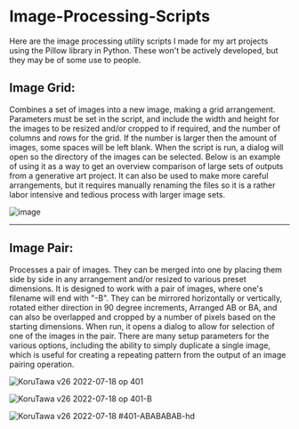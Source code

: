 # Image-Processing-Scripts
Here are the image processing utility scripts I made for my art projects using the Pillow library in Python. These won't be actively developed, but they may be of some use to people.

## Image Grid:
Combines a set of images into a new image, making a grid arrangement. Parameters must be set in the script, and include the width and height for the images to be resized and/or cropped to if required, and the number of columns and rows for the grid. If the number is larger then the amount of images, some spaces will be left blank. When the script is run, a dialog will open so the directory of the images can be selected. Below is an example of using it as a way to get an overview comparison of large sets of outputs from a generative art project. It can also be used to make more careful arrangements, but it requires manually renaming the files so it is a rather labor intensive and tedious process with larger image sets.

![image](https://github.com/Metamere/Image-Processing-Scripts/assets/62861841/bf08fdf8-8304-4ab6-97af-1428db895fd8)

***

## Image Pair:
Processes a pair of images. They can be merged into one by placing them side by side in any arrangement and/or resized to various preset dimensions. It is designed to work with a pair of images, where one's filename will end with "-B". They can be mirrored horizontally or vertically, rotated either direction in 90 degree increments, Arranged AB or BA, and can also be overlapped and cropped by a number of pixels based on the starting dimensions. When run, it opens a dialog to allow for selection of one of the images in the pair. There are many setup parameters for the various options, including the ability to simply duplicate a single image, which is useful for creating a repeating pattern from the output of an image pairing operation.

![KoruTawa v26 2022-07-18 op 401](https://github.com/Metamere/Image-Processing-Scripts/assets/62861841/e0dd562a-f94f-41fb-be5b-65e9cc36f332)

![KoruTawa v26 2022-07-18 op 401-B](https://github.com/Metamere/Image-Processing-Scripts/assets/62861841/a257e8a5-1f49-4d46-9bb4-d12e6d361b58)

![KoruTawa v26 2022-07-18 #401-ABABABAB-hd](https://github.com/Metamere/Image-Processing-Scripts/assets/62861841/81787d16-1bb0-40b5-90f4-3de0239976cf)
